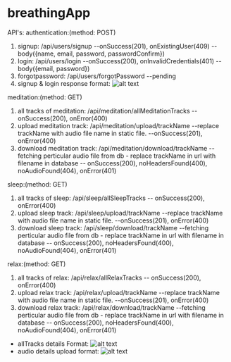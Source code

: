 # breathingApp
API's:
authentication:(method: POST)
  1. signup: /api/users/signup --onSuccess(201), onExistingUser(409) --body({name, email, password, passwordConfirm})
  2. login: /api/users/login --onSuccess(200), onInvalidCredentials(401) --body({email, password})
  3. forgotpassword: /api/users/forgotPassword  --pending
  4. signup & login response format:
    ![alt text](https://github.com/milanpatel1604/breathing-app-final-master/blob/master/ss/signup%20login%20response%20format.PNG)
  
  
meditation:(method: GET)
  1. all tracks of meditation: /api/meditation/allMeditationTracks -- onSuccess(200), onError(400)
  2. upload meditation track: /api/meditation/upload/trackName --replace trackName with audio file name in static file. --onSuccess(201), onError(400)
  3. download meditation track: /api/meditation/download/trackName  --fetching perticular audio file from db - replace trackName in url with filename in database -- onSuccess(200), noHeadersFound(400), noAudioFound(404), onError(401)
  
  
sleep:(method: GET)
  1. all tracks of sleep: /api/sleep/allSleepTracks -- onSuccess(200), onError(400)
  2. upload sleep track: /api/sleep/upload/trackName --replace trackName with audio file name in static file. --onSuccess(201), onError(400)
  3. download sleep track: /api/sleep/download/trackName  --fetching perticular audio file from db - replace trackName in url with filename in database -- onSuccess(200), noHeadersFound(400), noAudioFound(404), onError(401)
  
  
relax:(method: GET)
  1. all tracks of relax: /api/relax/allRelaxTracks -- onSuccess(200), onError(400)
  2. upload relax track: /api/relax/upload/trackName --replace trackName with audio file name in static file. --onSuccess(201), onError(400)
  3. download relax track: /api/relax/download/trackName  --fetching perticular audio file from db - replace trackName in url with filename in database -- onSuccess(200), noHeadersFound(400), noAudioFound(404), onError(401)

* allTracks details Format:
  ![alt text](https://github.com/milanpatel1604/breathing-app-final-master/blob/master/ss/allTracksFormat.PNG)
* audio details upload format:
  ![alt text](https://github.com/milanpatel1604/breathing-app-final-master/blob/master/ss/uploadAudioDetailsFormat.PNG)
